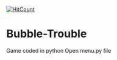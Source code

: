 [![HitCount](http://hits.dwyl.com/msaaad_/Bubble-Trouble.svg)](http://hits.dwyl.com/msaaad_/Bubble-Trouble)

# Bubble-Trouble
Game coded in python
Open menu.py file
